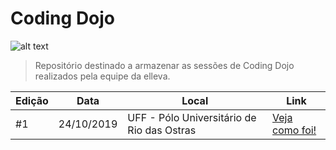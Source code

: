 # Coding Dojo

![alt text](https://github.com/elleva-me/dojo/blob/master/img/dojo-cover.png?raw=true)

> Repositório destinado a armazenar as sessões de Coding Dojo realizados pela equipe da elleva.

Edição    | Data      | Local | Link
--------- | ----------|------ |-------------
#1        |24/10/2019| UFF - Pólo Universitário de Rio das Ostras| [Veja como foi!](https://github.com/elleva-me/dojo/tree/master/2019_10_24)
